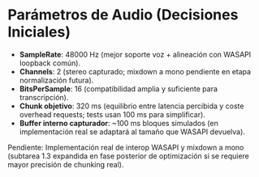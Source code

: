 # Parámetros de Audio (Decisiones Iniciales)

- **SampleRate**: 48000 Hz (mejor soporte voz + alineación con WASAPI loopback común).
- **Channels**: 2 (stereo capturado; mixdown a mono pendiente en etapa normalización futura).
- **BitsPerSample**: 16 (compatibilidad amplia y suficiente para transcripción).
- **Chunk objetivo**: 320 ms (equilibrio entre latencia percibida y coste overhead requests; tests usan 100 ms para simplificar).
- **Buffer interno capturador**: ~100 ms bloques simulados (en implementación real se adaptará al tamaño que WASAPI devuelva).

Pendiente: Implementación real de interop WASAPI y mixdown a mono (subtarea 1.3 expandida en fase posterior de optimización si se requiere mayor precisión de chunking real).
